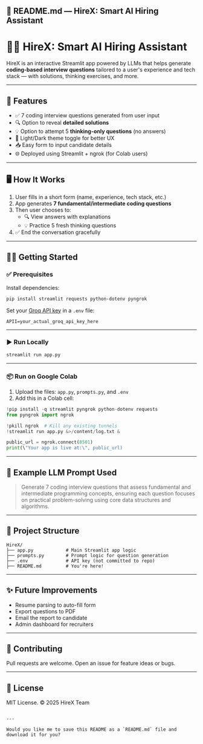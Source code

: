 ## 📘 README.md — HireX: Smart AI Hiring Assistant

# 👩‍💼 HireX: Smart AI Hiring Assistant

HireX is an interactive Streamlit app powered by LLMs that helps generate **coding-based interview questions** tailored to a user's experience and tech stack — with solutions, thinking exercises, and more.

---

## 🚀 Features

- ✅ 7 coding interview questions generated from user input
- 🔍 Option to reveal **detailed solutions**
- 💡 Option to attempt 5 **thinking-only questions** (no answers)
- 🎨 Light/Dark theme toggle for better UX
- 📥 Easy form to input candidate details
- 🌐 Deployed using Streamlit + ngrok (for Colab users)

---

## 🖥️ How It Works

1. User fills in a short form (name, experience, tech stack, etc.)
2. App generates **7 fundamental/intermediate coding questions**
3. Then user chooses to:
   - 🔍 View answers with explanations
   - 💡 Practice 5 fresh thinking questions
4. ✅ End the conversation gracefully

---

## 🧑‍💻 Getting Started

### ✅ Prerequisites

Install dependencies:

```bash
pip install streamlit requests python-dotenv pyngrok
````

Set your [Groq API key](https://console.groq.com/) in a `.env` file:

```
APII=your_actual_groq_api_key_here
```

---

### ▶️ Run Locally

```bash
streamlit run app.py
```

---

### 📦 Run on Google Colab

1. Upload the files: `app.py`, `prompts.py`, and `.env`
2. Add this in a Colab cell:

```python
!pip install -q streamlit pyngrok python-dotenv requests
from pyngrok import ngrok

!pkill ngrok  # Kill any existing tunnels
!streamlit run app.py &>/content/log.txt &

public_url = ngrok.connect(8501)
print(\"Your app is live at:\", public_url)
```

---

## 🧠 Example LLM Prompt Used

> Generate 7 coding interview questions that assess fundamental and intermediate programming concepts, ensuring each question focuses on practical problem-solving using core data structures and algorithms.

---

## 📁 Project Structure

```
HireX/
├── app.py            # Main Streamlit app logic
├── prompts.py        # Prompt logic for question generation
├── .env              # API key (not committed to repo)
├── README.md         # You're here!
```

---

## ✨ Future Improvements

* Resume parsing to auto-fill form
* Export questions to PDF
* Email the report to candidate
* Admin dashboard for recruiters

---

## 🤝 Contributing

Pull requests are welcome. Open an issue for feature ideas or bugs.

---

## 📜 License

MIT License. © 2025 HireX Team

```

---

Would you like me to save this README as a `README.md` file and download it for you?
```
